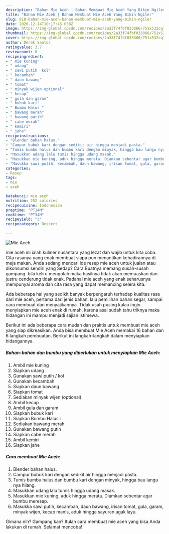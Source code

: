 ```yaml
---
description: "Bahan Mie Aceh | Bahan Membuat Mie Aceh Yang Bikin Ngiler"
title: "Bahan Mie Aceh | Bahan Membuat Mie Aceh Yang Bikin Ngiler"
slug: 818-bahan-mie-aceh-bahan-membuat-mie-aceh-yang-bikin-ngiler
date: 2020-12-14T10:17:45.038Z
image: https://img-global.cpcdn.com/recipes/2a33f74fbf033866/751x532cq70/mie-aceh-foto-resep-utama.jpg
thumbnail: https://img-global.cpcdn.com/recipes/2a33f74fbf033866/751x532cq70/mie-aceh-foto-resep-utama.jpg
cover: https://img-global.cpcdn.com/recipes/2a33f74fbf033866/751x532cq70/mie-aceh-foto-resep-utama.jpg
author: Derek Santos
ratingvalue: 3.7
reviewcount: 8
recipeingredient:
- " mie kuning"
- " udang"
- " sawi putih  kol"
- " kecambah"
- " daun bawang"
- " tomat"
- " minyak wijen optional"
- " kecap"
- " gula dan garam"
- " bubuk kari"
- " Bumbu Halus "
- " bawang merah"
- " bawang putih"
- " cabe merah"
- " kemiri"
- " jahe"
recipeinstructions:
- "Blender bahan halus."
- "Campur bubuk kari dengan sedikit air hingga menjadi pasta."
- "Tumis bumbu halus dan bumbu kari dengan minyak, hingga bau langu nya hilang."
- "Masukkan udang lalu tumis hingga udang masak."
- "Masukkan mie kuning, aduk hingga merata. Diamkan sebentar agar bumbu meresap."
- "Masukka sawi putih, kecambah, daun bawang, irisan tomat, gula, garam, minyak wijen, kecap manis, aduk hingga sayuran agak layu."
categories:
- Resep
tags:
- mie
- aceh

katakunci: mie aceh 
nutrition: 252 calories
recipecuisine: Indonesian
preptime: "PT14M"
cooktime: "PT34M"
recipeyield: "3"
recipecategory: Dessert

---
```



![Mie Aceh](https://img-global.cpcdn.com/recipes/2a33f74fbf033866/751x532cq70/mie-aceh-foto-resep-utama.jpg)


mie aceh ini ialah kuliner nusantara yang lezat dan wajib untuk kita coba. Cita rasanya yang enak membuat siapa pun menantikan kehadirannya di meja makan.
Anda sedang mencari ide resep mie aceh untuk jualan atau dikonsumsi sendiri yang Sedap? Cara Buatnya memang susah-susah gampang. bila keliru mengolah maka hasilnya tidak akan memuaskan dan justru cenderung tidak enak. Padahal mie aceh yang enak seharusnya mempunyai aroma dan cita rasa yang dapat memancing selera kita.

Ada beberapa hal yang sedikit banyak berpengaruh terhadap kualitas rasa dari mie aceh, pertama dari jenis bahan, lalu pemilihan bahan segar, sampai cara membuat dan menyajikannya. Tidak usah pusing kalau ingin menyiapkan mie aceh enak di rumah, karena asal sudah tahu triknya maka hidangan ini mampu menjadi sajian istimewa.




Berikut ini ada beberapa cara mudah dan praktis untuk membuat mie aceh yang siap dikreasikan. Anda bisa membuat Mie Aceh memakai 16 bahan dan 6 langkah pembuatan. Berikut ini langkah-langkah dalam menyiapkan hidangannya.

<!--inarticleads1-->

##### Bahan-bahan dan bumbu yang diperlukan untuk menyiapkan Mie Aceh:

1. Ambil  mie kuning
1. Siapkan  udang
1. Gunakan  sawi putih / kol
1. Gunakan  kecambah
1. Siapkan  daun bawang
1. Siapkan  tomat
1. Sediakan  minyak wijen (optional)
1. Ambil  kecap
1. Ambil  gula dan garam
1. Siapkan  bubuk kari
1. Siapkan  Bumbu Halus :
1. Sediakan  bawang merah
1. Gunakan  bawang putih
1. Siapkan  cabe merah
1. Ambil  kemiri
1. Siapkan  jahe




<!--inarticleads2-->

##### Cara membuat Mie Aceh:

1. Blender bahan halus.
1. Campur bubuk kari dengan sedikit air hingga menjadi pasta.
1. Tumis bumbu halus dan bumbu kari dengan minyak, hingga bau langu nya hilang.
1. Masukkan udang lalu tumis hingga udang masak.
1. Masukkan mie kuning, aduk hingga merata. Diamkan sebentar agar bumbu meresap.
1. Masukka sawi putih, kecambah, daun bawang, irisan tomat, gula, garam, minyak wijen, kecap manis, aduk hingga sayuran agak layu.




Gimana nih? Gampang kan? Itulah cara membuat mie aceh yang bisa Anda lakukan di rumah. Selamat mencoba!
